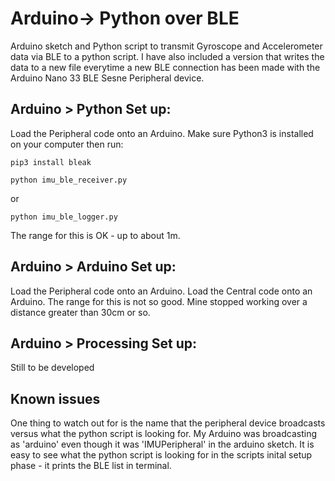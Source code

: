 # Arduino-> Python over BLE
Arduino sketch and Python script to transmit Gyroscope and Accelerometer data via BLE to a python script. I have also included a version that writes the data to a new file everytime a new BLE connection has been made with the Arduino Nano 33 BLE Sesne Peripheral device.

## Arduino > Python Set up:

Load the Peripheral code onto an Arduino.
Make sure Python3 is installed on your computer then run:
   ```
pip3 install bleak
   ```
   ```
python imu_ble_receiver.py
   ```
or
   ```
python imu_ble_logger.py
   ```

The range for this is OK - up to about 1m.

## Arduino > Arduino Set up:
Load the Peripheral code onto an Arduino.
Load the Central code onto an Arduino.
The range for this is not so good. Mine stopped working over a distance greater than 30cm or so.

## Arduino > Processing Set up:
Still to be developed

## Known issues
One thing to watch out for is the name that the peripheral device broadcasts versus what the python script is looking for. My Arduino was broadcasting as 'arduino' even though it was 'IMUPeripheral' in the arduino sketch. It is easy to see what the python script is looking for in the scripts inital setup phase - it prints the BLE list in terminal.
